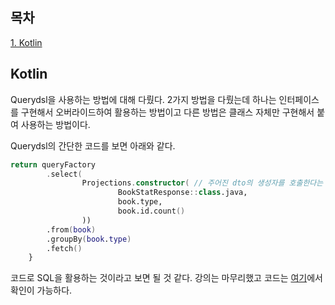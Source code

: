 ## 목차
[1. Kotlin](#kotlin)

## Kotlin
Querydsl을 사용하는 방법에 대해 다뤘다. 2가지 방법을 다뤘는데 하나는 인터페이스를 구현해서 오버라이드하여 활용하는 방법이고 다른 방법은 클래스 자체만 구현해서 붙여 사용하는 방법이다.

Querydsl의 간단한 코드를 보면 아래와 같다.

```kotlin
return queryFactory
        .select(
                Projections.constructor( // 주어진 dto의 생성자를 호출한다는 의미이다.
                        BookStatResponse::class.java,
                        book.type,
                        book.id.count()
                ))
        .from(book)
        .groupBy(book.type)
        .fetch()
    }
```

코드로 SQL을 활용하는 것이라고 보면 될 것 같다. 강의는 마무리했고 코드는 [여기](https://github.com/ohju96/Kotlin-Spring-JavaCodeRefactoring/commits/main)에서 확인이 가능하다.
